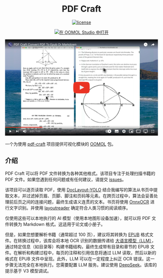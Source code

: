 <div align=center>
  <h1>PDF Craft</h1>
  <p>
    <a href="https://github.com/oomol-flows/pdf-craft/blob/main/LICENSE" target="_blank"><img src="https://img.shields.io/github/license/oomol-flows/pdf-craft" alt="license" /></a>
  </p>
  <p><a href="https://hub.oomol.com/package/pdf-craft?open=true" target="_blank"><img src="https://static.oomol.com/assets/button.svg" alt="在 OOMOL Studio 中打开" /></a></p>
</div>

[![关于 PDF craft](./docs/images/youtube.png)](https://www.youtube.com/watch?v=EpaLC71gPpM)

一个为使用 [pdf-craft](https://github.com/oomol-lab/pdf-craft) 项目提供可视化模块的 [OOMOL](https://hub.oomol.com/) 包。


## 介绍

PDF Craft 可以将 PDF 文件转换为各种其他格式。该项目专注于处理扫描书籍的 PDF 文件。如果您遇到任何问题或有任何建议，请提交 [issues](https://github.com/oomol-lab/pdf-craft/issues)。

该项目可以逐页读取 PDF，使用 [DocLayout-YOLO](https://github.com/opendatalab/DocLayout-YOLO) 结合我编写的算法从书页中提取文本，并过滤掉页眉、页脚、脚注和页码等元素。在跨页过程中，算法会妥善处理前后页之间的连接问题，最终生成语义连贯的文本。书页将使用 [OnnxOCR](https://github.com/jingsongliujing/OnnxOCR) 进行文字识别。并使用 [layoutreader](https://github.com/ppaanngggg/layoutreader) 确定符合人类习惯的阅读顺序。

仅使用这些可以本地执行的 AI 模型（使用本地图形设备加速），就可以将 PDF 文件转换为 Markdown 格式。这适用于论文或小册子。

但是，如果您想要解析书籍（通常超过 100 页），建议将其转换为 [EPUB](https://zh.wikipedia.org/wiki/EPUB) 格式文件。在转换过程中，该库会将本地 OCR 识别的数据传递给 [大语言模型（LLM）](https://zh.wikipedia.org/wiki/大型语言模型)，通过特定信息（如目录等）构建书籍结构，最终生成带有目录和章节的 EPUB 文件。在解析和构建过程中，每页的注释和引用信息将通过 LLM 读取，然后以新的格式在 EPUB 文件中呈现。此外，LLM 可以在一定程度上纠正 OCR 错误。这一步骤无法完全在本地执行。您需要配置 LLM 服务。建议使用 [DeepSeek](https://www.deepseek.com/)。该库的提示基于 V3 模型调试。
